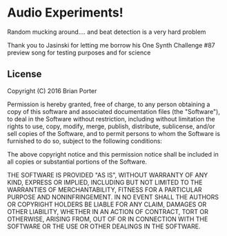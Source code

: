 Audio Experiments!
==============================================
Random mucking around.... and beat detection is a very hard problem


Thank you to Jasinski for letting me borrow his One Synth Challenge #87 preview song for testing purposes and for science

License
-------

Copyright (C) 2016 Brian Porter

Permission is hereby granted, free of charge, to any person obtaining a copy of this software and associated documentation files (the "Software"), to deal in the Software without restriction, including without limitation the rights to use, copy, modify, merge, publish, distribute, sublicense, and/or sell copies of the Software, and to permit persons to whom the Software is furnished to do so, subject to the following conditions:

The above copyright notice and this permission notice shall be included in all copies or substantial portions of the Software.

THE SOFTWARE IS PROVIDED "AS IS", WITHOUT WARRANTY OF ANY KIND, EXPRESS OR IMPLIED, INCLUDING BUT NOT LIMITED TO THE WARRANTIES OF MERCHANTABILITY, FITNESS FOR A PARTICULAR PURPOSE AND NONINFRINGEMENT. IN NO EVENT SHALL THE AUTHORS OR COPYRIGHT HOLDERS BE LIABLE FOR ANY CLAIM, DAMAGES OR OTHER LIABILITY, WHETHER IN AN ACTION OF CONTRACT, TORT OR OTHERWISE, ARISING FROM, OUT OF OR IN CONNECTION WITH THE SOFTWARE OR THE USE OR OTHER DEALINGS IN THE SOFTWARE.

[SlowMotion]: http://i.imgur.com/jow89vf.gif
[NormalSpeed]: http://i.imgur.com/mbU2zAz.gif